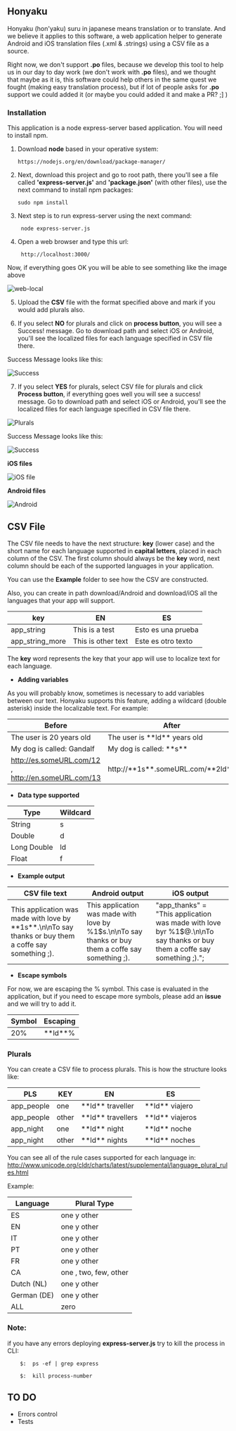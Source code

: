 ## Honyaku

Honyaku (hon'yaku) suru in japanese means translation or to translate. And we believe it applies to this software, a web application helper to generate Android and iOS translation files (.xml & .strings) using a CSV file as a source.

Right now, we don't support **.po** files, because we develop this tool to help us in our day to day work (we don't work with **.po** files), and we thought that maybe as it is, this software could help others in the same quest we fought (making easy translation process), but if lot of people asks for **.po** support we could added it (or maybe you could added it and make a PR? ;] )

### Installation

This application is a node express-server based application. You will need to install npm.

1. Download **node** based in your operative system:

       https://nodejs.org/en/download/package-manager/

2. Next, download this project and go to root path, there you'll see a file called **'express-server.js'** and **'package.json'** (with other files), use the next command to install npm packages:

       sudo npm install

3. Next step is to run express-server using the next command:

        node express-server.js

4. Open a web browser and type this url:

        http://localhost:3000/

Now, if everything goes OK you will be able to see something like the image above

![web-local](https://cloud.githubusercontent.com/assets/724536/25343776/50aa3ac6-2910-11e7-9b06-923b99bb00a6.png)


5. Upload the **CSV** file with the format specified above and  mark if you would add plurals also.

6. If you select **NO** for plurals and click on **process button**, you will see a Success! message. Go to download path and select iOS or Android, you'll see the localized files for each language specified in CSV file there.

Success Message looks like this:

![Success](https://cloud.githubusercontent.com/assets/724536/25346311/8df6a9ee-2917-11e7-879b-ed431d548767.png)


7. If you select **YES** for plurals, select CSV file for plurals and click **Process button**, if everything goes well you will see a success! message. Go to download path and select iOS or Android, you'll see the localized files for each language specified in CSV file there.

![Plurals](https://cloud.githubusercontent.com/assets/724536/25345603/d469aca2-2915-11e7-8306-d4089aeecdc6.png)

Success Message looks like this:

![Success](https://cloud.githubusercontent.com/assets/724536/25346311/8df6a9ee-2917-11e7-879b-ed431d548767.png)


**iOS files**

![iOS file](https://cloud.githubusercontent.com/assets/724536/25345429/55fc5838-2915-11e7-83f7-c796941d9424.png)

**Android files**

![Android](https://cloud.githubusercontent.com/assets/724536/25345488/8a9f6350-2915-11e7-8619-fe5bd02617bd.png)




## CSV File

The CSV file needs to have the next structure: **key** (lower case) and the short name for each language supported in **capital letters**, placed in each column of the CSV. The first column should always be the **key** word, next column should be each of the supported languages in your application. 

You can use the **Example** folder to see how the CSV are constructed.

Also, you can create in path download/Android  and download/iOS all the languages that your app will support.

key          |       EN      | ES
------------ | ------------- | -------------
app_string | This is a test | Esto es una prueba
app_string_more | This is other text | Este es otro texto


The **key** word represents the key that your app will use to localize text for each language.

- **Adding variables**

As you will probably know, sometimes is necessary to add variables between our text. Honyaku supports this feature, adding a wildcard (double asterisk) inside the localizable text. For example:


Before       |       After
------------ | -------------
The user is 20 years old | The user is \*\*ld\*\* years old
My dog is called: Gandalf | My dog is called: \*\*s\*\*
http://es.someURL.com/12 , http://en.someURL.com/13 | http://\*\*1s\*\*.someURL.com/\*\*2ld\*\*



- **Data type supported**

Type         |       Wildcard
------------ | -------------
String	      | s
Double	      | d
Long Double  | ld
Float        | f

- **Example output**

CSV file text  |       Android output      | iOS output
------------   | -------------             | -------------
This application was made with love by \*\*1s\*\*.\n\nTo say thanks or buy them a coffe say something ;).  | <string name="app_thanks">This application was made with love by %1$s.\n\nTo say thanks or buy them a coffe say something ;).</string> | "app_thanks" = "This application was made with love byr %1$@.\n\nTo say thanks or buy them a coffe say something ;).";


- **Escape symbols**

For now, we are escaping the % symbol. This case is evaluated in the application, but if you need to escape more symbols, please add an **issue** and we will try to add it.

Symbol       |       Escaping
------------ | -------------
20%	      |  \*\*ld\*\*%




### Plurals

You can create a CSV file to process plurals. This is how the structure looks like:

PLS          |       KEY      | EN                     | ES
------------ | -------------  | -------------          | -------------
app_people   | one            |  \*\*ld\*\* traveller  |  \*\*ld\*\* viajero
app_people   | other          |  \*\*ld\*\* travellers |  \*\*ld\*\* viajeros
app_night    | one            |  \*\*ld\*\* night      |  \*\*ld\*\* noche
app_night    | other          |  \*\*ld\*\* nights     |  \*\*ld\*\* noches


You can see all of the rule cases supported for each language in: http://www.unicode.org/cldr/charts/latest/supplemental/language_plural_rules.html

Example:

Language     |   Plural Type
------------ | -------------       
ES | one y other
EN | one y other
IT | one y other
PT | one y other
FR | one y other
CA | one , two, few, other
Dutch (NL) | one y other
German (DE) | one y other
ALL | zero




### Note:

if you have any errors deploying **express-server.js** try to kill the process in CLI:

        $:  ps -ef | grep express

        $:  kill process-number

## TO DO

- Errors control
- Tests
